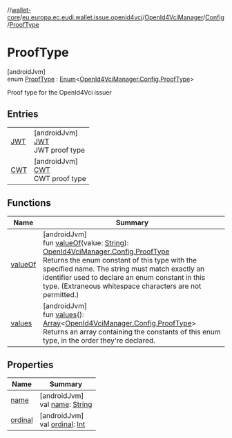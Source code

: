 //[wallet-core](../../../../../index.md)/[eu.europa.ec.eudi.wallet.issue.openid4vci](../../../index.md)/[OpenId4VciManager](../../index.md)/[Config](../index.md)/[ProofType](index.md)

# ProofType

[androidJvm]\
enum [ProofType](index.md) : [Enum](https://kotlinlang.org/api/latest/jvm/stdlib/kotlin/-enum/index.html)&lt;[OpenId4VciManager.Config.ProofType](index.md)&gt; 

Proof type for the OpenId4Vci issuer

## Entries

| | |
|---|---|
| [JWT](-j-w-t/index.md) | [androidJvm]<br>[JWT](-j-w-t/index.md)<br>JWT proof type |
| [CWT](-c-w-t/index.md) | [androidJvm]<br>[CWT](-c-w-t/index.md)<br>CWT proof type |

## Functions

| Name | Summary |
|---|---|
| [valueOf](value-of.md) | [androidJvm]<br>fun [valueOf](value-of.md)(value: [String](https://kotlinlang.org/api/latest/jvm/stdlib/kotlin/-string/index.html)): [OpenId4VciManager.Config.ProofType](index.md)<br>Returns the enum constant of this type with the specified name. The string must match exactly an identifier used to declare an enum constant in this type. (Extraneous whitespace characters are not permitted.) |
| [values](values.md) | [androidJvm]<br>fun [values](values.md)(): [Array](https://kotlinlang.org/api/latest/jvm/stdlib/kotlin/-array/index.html)&lt;[OpenId4VciManager.Config.ProofType](index.md)&gt;<br>Returns an array containing the constants of this enum type, in the order they're declared. |

## Properties

| Name | Summary |
|---|---|
| [name](-c-w-t/index.md#-372974862%2FProperties%2F1615067946) | [androidJvm]<br>val [name](-c-w-t/index.md#-372974862%2FProperties%2F1615067946): [String](https://kotlinlang.org/api/latest/jvm/stdlib/kotlin/-string/index.html) |
| [ordinal](-c-w-t/index.md#-739389684%2FProperties%2F1615067946) | [androidJvm]<br>val [ordinal](-c-w-t/index.md#-739389684%2FProperties%2F1615067946): [Int](https://kotlinlang.org/api/latest/jvm/stdlib/kotlin/-int/index.html) |
